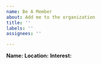 ```yaml
---
name: Be A Member
about: Add me to the organization
title: ''
labels: ''
assignees: ''

---
```


**Name:** 
**Location:** 
**Interest:**
